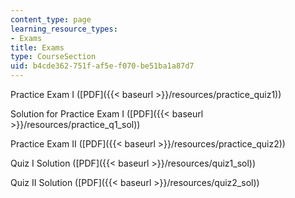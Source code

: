 ```yaml
---
content_type: page
learning_resource_types:
- Exams
title: Exams
type: CourseSection
uid: b4cde362-751f-af5e-f070-be51ba1a87d7
---
```


Practice Exam I ([PDF]({{< baseurl >}}/resources/practice_quiz1))

Solution for Practice Exam I ([PDF]({{< baseurl >}}/resources/practice_q1_sol))

Practice Exam II ([PDF]({{< baseurl >}}/resources/practice_quiz2))

Quiz I Solution ([PDF]({{< baseurl >}}/resources/quiz1_sol))

Quiz II Solution ([PDF]({{< baseurl >}}/resources/quiz2_sol))